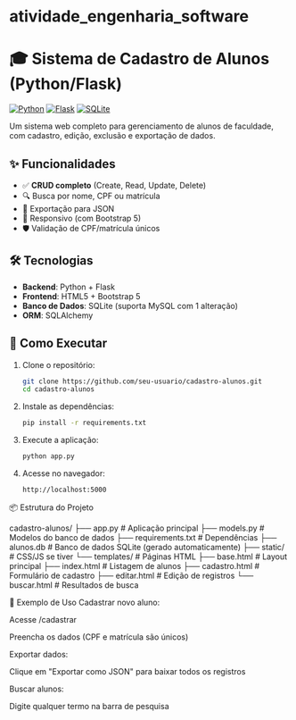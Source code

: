 # atividade_engenharia_software
# 🎓 Sistema de Cadastro de Alunos (Python/Flask)

[![Python](https://img.shields.io/badge/Python-3.8%2B-blue)](https://www.python.org/)
[![Flask](https://img.shields.io/badge/Flask-2.3.x-lightgrey)](https://flask.palletsprojects.com/)
[![SQLite](https://img.shields.io/badge/SQLite-3-green)](https://www.sqlite.org/)

Um sistema web completo para gerenciamento de alunos de faculdade, com cadastro, edição, exclusão e exportação de dados.

## ✨ Funcionalidades

- ✅ **CRUD completo** (Create, Read, Update, Delete)
- 🔍 Busca por nome, CPF ou matrícula
- 📁 Exportação para JSON
- 📱 Responsivo (com Bootstrap 5)
- 🛡️ Validação de CPF/matrícula únicos

## 🛠️ Tecnologias

- **Backend**: Python + Flask
- **Frontend**: HTML5 + Bootstrap 5
- **Banco de Dados**: SQLite (suporta MySQL com 1 alteração)
- **ORM**: SQLAlchemy

## 🚀 Como Executar

1. Clone o repositório:
   ```bash
   git clone https://github.com/seu-usuario/cadastro-alunos.git
   cd cadastro-alunos
   
2. Instale as dependências:
    ```bash
   pip install -r requirements.txt
   
4. Execute a aplicação:
    ```bash
   python app.py

6. Acesse no navegador:
    ```bash
   http://localhost:5000

📦 Estrutura do Projeto

cadastro-alunos/
├── app.py                # Aplicação principal
├── models.py             # Modelos do banco de dados
├── requirements.txt      # Dependências
├── alunos.db             # Banco de dados SQLite (gerado automaticamente)
├── static/               # CSS/JS se tiver
└── templates/            # Páginas HTML
    ├── base.html         # Layout principal
    ├── index.html        # Listagem de alunos
    ├── cadastro.html     # Formulário de cadastro
    ├── editar.html       # Edição de registros
    └── buscar.html       # Resultados de busca


📌 Exemplo de Uso
Cadastrar novo aluno:

Acesse /cadastrar

Preencha os dados (CPF e matrícula são únicos)

Exportar dados:

Clique em "Exportar como JSON" para baixar todos os registros

Buscar alunos:

Digite qualquer termo na barra de pesquisa
